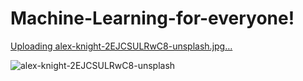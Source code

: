 # Machine-Learning-for-everyone!




[Uploading alex-knight-2EJCSULRwC8-unsplash.jpg…]()

![alex-knight-2EJCSULRwC8-unsplash](https://github.com/Muhammad224172/Machine-Learning-for-everyone/assets/76604514/75d6bcc5-976d-400e-8a36-2360d157b2e0)

